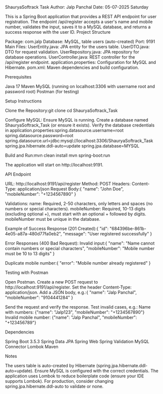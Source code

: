 ShauryaSoftrack Task
Author: Jalp Panchal
Date: 05-07-2025 Saturday

This is a Spring Boot application that provides a REST API endpoint for user registration. The endpoint /api/register accepts a user's name and mobile number, validates the input, saves it to a MySQL database, and returns a success response with the user ID.
Project Structure

Package: com.jalp
Database: MySQL, table users (auto-created)
Port: 9191
Main Files:
UserEntity.java: JPA entity for the users table.
UserDTO.java: DTO for request validation.
UserRepository.java: JPA repository for database operations.
UserController.java: REST controller for the /api/register endpoint.
application.properties: Configuration for MySQL and Hibernate.
pom.xml: Maven dependencies and build configuration.



Prerequisites

Java 17
Maven
MySQL (running on localhost:3306 with username root and password root)
Postman (for testing)

Setup Instructions

Clone the Repository:git clone <repository-url>
cd ShauryaSoftrack_Task


Configure MySQL:
Ensure MySQL is running.
Create a database named ShauryaSoftrack_Task (or ensure it exists).
Verify the database credentials in application.properties:spring.datasource.username=root
spring.datasource.password=root
spring.datasource.url=jdbc:mysql://localhost:3306/ShauryaSoftrack_Task
spring.jpa.hibernate.ddl-auto=update
spring.jpa.database=MYSQL




Build and Run:mvn clean install
mvn spring-boot:run

The application will start on http://localhost:9191.

API Endpoint

URL: http://localhost:9191/api/register
Method: POST
Headers: Content-Type: application/json
Request Body:{
    "name": "John Doe",
    "mobileNumber": "+1234567890"
}


Validations:
name: Required, 2-50 characters, only letters and spaces (no numbers or special characters).
mobileNumber: Required, 10-13 digits (excluding optional +), must start with an optional + followed by digits.
mobileNumber must be unique in the database.


Example of Success Response (201 Created):{
    "id": "684396be-861b-4e05-a87a-480d77fa0eb2",
    "message": "User registered successfully"
}


Error Responses (400 Bad Request):
Invalid input:{
    "name": "Name cannot contain numbers or special characters",
    "mobileNumber": "Mobile number must be 10 to 13 digits"
}


Duplicate mobile number:{
    "error": "Mobile number already registered"
}





Testing with Postman

Open Postman.
Create a new POST request to http://localhost:9191/api/register.
Set the header Content-Type: application/json.
Add a JSON body, e.g.:{
    "name": "Jalp Panchal",
    "mobileNumber": "9104441284"
}


Send the request and verify the response.
Test invalid cases, e.g.:
Name with numbers: {"name": "Jalp123", "mobileNumber": "+1234567890"}
Invalid mobile number: {"name": "Jalp Panchal", "mobileNumber": "+123456789"}


Dependencies

Spring Boot 3.5.3
Spring Data JPA
Spring Web
Spring Validation
MySQL Connector
Lombok
Maven

Notes

The users table is auto-created by Hibernate (spring.jpa.hibernate.ddl-auto=update).
Ensure MySQL is configured with the correct credentials.
The application uses Lombok to reduce boilerplate code (ensure your IDE supports Lombok).
For production, consider changing spring.jpa.hibernate.ddl-auto to validate or none.
